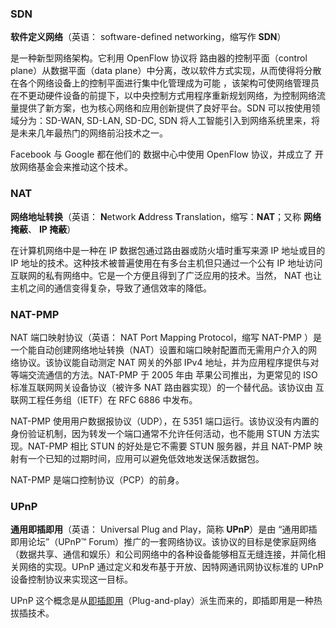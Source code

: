### SDN

**软件定义网络**（英语： software-defined networking，缩写作 **SDN**）

是一种新型网络架构。它利用 OpenFlow 协议将 路由器的控制平面（control plane）从数据平面（data plane）中分离，改以软件方式实现，从而使得将分散在各个网络设备上的控制平面进行集中化管理成为可能 ，该架构可使网络管理员在不更动硬件设备的前提下，以中央控制方式用程序重新规划网络，为控制网络流量提供了新方案，也为核心网络和应用创新提供了良好平台。SDN 可以按使用领域分为：SD-WAN, SD-LAN, SD-DC, SDN 将人工智能引入到网络系统里来，将是未来几年最热门的网络前沿技术之一。

Facebook 与 Google 都在他们的 数据中心中使用 OpenFlow 协议，并成立了 开放网络基金会来推动这个技术。

### NAT

**网络地址转换**（英语： **N**etwork **A**ddress **T**ranslation，缩写：**NAT**；又称 **网络掩蔽**、 **IP 掩蔽**）

在计算机网络中是一种在 IP 数据包通过路由器或防火墙时重写来源 IP 地址或目的 IP 地址的技术。这种技术被普遍使用在有多台主机但只通过一个公有 IP 地址访问互联网的私有网络中。它是一个方便且得到了广泛应用的技术。当然， NAT 也让主机之间的通信变得复杂，导致了通信效率的降低。



### NAT-PMP

NAT 端口映射协议（英语： NAT Port Mapping Protocol，缩写 NAT-PMP ）是一个能自动创建网络地址转换（NAT）设置和端口映射配置而无需用户介入的网络协议。该协议能自动测定 NAT 网关的外部 IPv4 地址，并为应用程序提供与对等端交流通信的方法。NAT-PMP 于 2005 年由 苹果公司推出，为更常见的 ISO 标准互联网网关设备协议（被许多 NAT 路由器实现）的一个替代品。该协议由 互联网工程任务组（IETF）在 RFC 6886 中发布。

NAT-PMP 使用用户数据报协议（UDP），在 5351 端口运行。该协议没有内置的身份验证机制，因为转发一个端口通常不允许任何活动，也不能用 STUN 方法实现。NAT-PMP 相比 STUN 的好处是它不需要 STUN 服务器，并且 NAT-PMP 映射有一个已知的过期时间，应用可以避免低效地发送保活数据包。

NAT-PMP 是端口控制协议（PCP）的前身。



### UPnP

**通用即插即用**（英语： Universal Plug and Play，简称 **UPnP**）是由 “通用即插即用论坛”（UPnP™ Forum）推广的一套网络协议。该协议的目标是使家庭网络（数据共享、通信和娱乐）和公司网络中的各种设备能够相互无缝连接，并简化相关网络的实现。UPnP 通过定义和发布基于开放、因特网通讯网协议标准的 UPnP 设备控制协议来实现这一目标。

UPnP 这个概念是从[即插即用](https://zh.wikipedia.org/wiki/隨插即用)（Plug-and-play）派生而来的，即插即用是一种热拔插技术。
